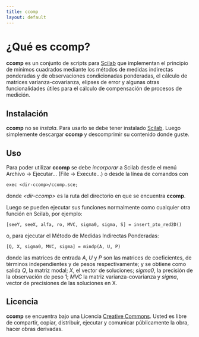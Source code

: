 ```yaml
---
title: ccomp
layout: default
---
```

# ¿Qué es **ccomp**?

**ccomp** es un conjunto de scripts para [Scilab][scilab] que implementan el principio de mínimos cuadrados mediante los métodos de medidas indirectas ponderadas y de observaciones condicionadas ponderadas, el cálculo de matrices varianza-covarianza, elipses de error y algunas otras funcionalidades útiles para el cálculo de compensación de procesos de medición.

[scilab]: http://www.scilab.org/  "Sitio oficial de Scilab"

## Instalación

**ccomp** no se _instala_. Para usarlo se debe tener instalado [Scilab][scilab]. Luego simplemente descargar **ccomp** y descomprimir su contenido donde guste.

## Uso

Para poder utilizar **ccomp** se debe _incorporar_ a Scilab desde el menú Archivo -> Ejecutar... (File -> Execute...) o desde la línea de comandos con

    exec <dir-ccomp>/ccomp.sce;

donde _&lt;dir-ccomp&gt;_ es la ruta del directorio en que se encuentra **ccomp**.

Luego se pueden ejecutar sus funciones normalmente como cualquier otra función en Scilab, por ejemplo:

    [seeY, seeX, alfa, ro, MVC, sigma0, sigma, S] = insert_pto_red2D()

o, para ejecutar el Método de Medidas Indirectas Ponderadas:

    [Q, X, sigma0, MVC, sigma] = mindp(A, U, P)

donde las matrices de entrada _A_, _U_ y _P_ son las matrices de coeficientes, de términos independientes y de pesos respectivamente; y se obtiene como salida _Q_, la matriz modal; _X_, el vector de soluciones; _sigma0_, la precisión de la observación de peso 1; _MVC_ la matriz varianza-covarianza y _sigma_, vector de precisiones de las soluciones en X.

## Licencia

**ccomp** se encuentra bajo una Licencia [Creative Commons][cc]. Usted es libre de compartir, copiar, distribuir, ejecutar y comunicar públicamente la obra, hacer obras derivadas.

[cc]: http://creativecommons.org/licenses/by-nc-sa/2.5/ar/  "Licencia Creative Commons 2.5"

